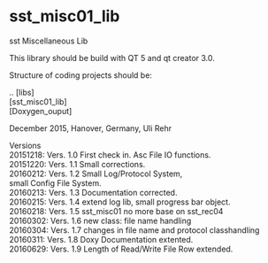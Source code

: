 # sst_misc01_lib
sst Miscellaneous Lib 

This library should be build with QT 5 and qt creator 3.0.

Structure of coding projects should be:

.. [libs] <BR>
   [sst_misc01_lib]<BR>
   [Doxygen_ouput]<BR>

December 2015, Hanover, Germany, Uli Rehr

Versions <BR>
20151218: Vers. 1.0 First check in. Asc File IO functions. <BR>
20151220: Vers. 1.1 Small corrections. <BR>
20160212: Vers. 1.2 Small Log/Protocol System, <BR>
                    small Config File System. <BR>
20160213: Vers. 1.3 Documentation corrected. <BR>
20160215: Vers. 1.4 extend log lib, small progress bar object. <BR>
20160218: Vers. 1.5 sst_misc01 no more base on sst_rec04 <BR>
20160302: Vers. 1.6 new class: file name handling <BR>
20160304: Vers. 1.7 changes in file name and protocol classhandling <BR>
20160311: Vers. 1.8 Doxy Documentation extented. <BR>
20160629: Vers. 1.9 Length of Read/Write File Row extended. <BR>

